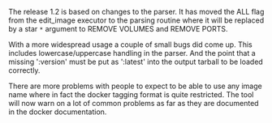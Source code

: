 The release 1.2 is based on changes to the parser.
It has moved the ALL flag from the edit_image executor
to the parsing routine where it will be replaced by a
star `*` argument to REMOVE VOLUMES and REMOVE PORTS.

With a more widespread usage a couple of small bugs
did come up. This includes lowercase/uppercase handling
in the parser. And the point that a missing ':version'
must be put as ':latest' into the output tarball to be
loaded correctly.

There are more problems with people to expect to be 
able to use any image name where in fact the docker
tagging format is quite restricted. The tool will now
warn on a lot of common problems as far as they are
documented in the docker documentation.
